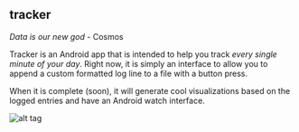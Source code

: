 ## tracker

*Data is our new god* - Cosmos

Tracker is an Android app that is intended to help you track *every single minute of your day*. Right now, it is simply an interface to allow you to append a custom formatted log line to a file with a button press.

When it is complete (soon), it will generate cool visualizations based on the logged entries and have an Android watch interface.

![alt tag](http://image.prntscr.com/image/89da00133ca54b37a3a0cbf9661662ab.png)
